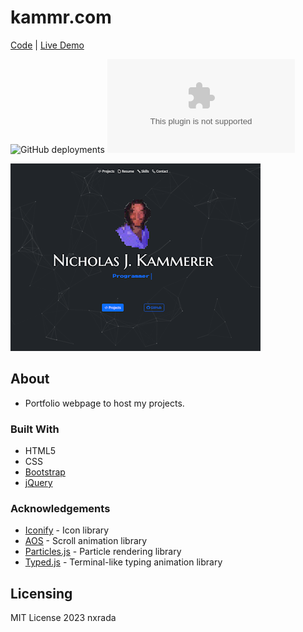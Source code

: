 # kammr.com
[Code](https://github.com/kammererN/kammr)  |  [Live Demo](kammr.com)

![GitHub deployments](https://img.shields.io/github/deployments/nxrada/nkammerer.com/github-pages?style=plastic&logo=github)
![GitHub](https://img.shields.io/github/license/nxrada/nkammerer.com?style=plastic)


![Landing page screenshot.](assets/img/projects/portfolio-sc.png)

## About 
- Portfolio webpage to host my projects.

### Built With

- HTML5
- CSS
- [Bootstrap](https://getbootstrap.com)
- [jQuery](https://jquery.com)

### Acknowledgements
 
- [Iconify](https://iconify.design/) -  Icon library
- [AOS](https://github.com/michalsnik/aos) - Scroll animation library
- [Particles.js](https://github.com/VincentGarreau/particles.js/) - Particle rendering library
- [Typed.js](https://github.com/mattboldt/typed.js/) - Terminal-like typing animation library


## Licensing 

MIT License 2023 nxrada
